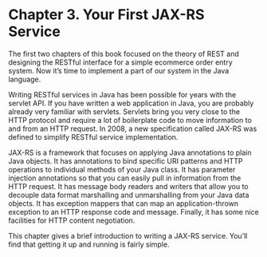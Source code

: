 # Chapter 3. Your First JAX-RS Service


The first two chapters of this book focused on the theory of REST and designing the RESTful interface for a simple ecommerce order entry system. Now it’s time to implement a part of our system in the Java language.


Writing RESTful services in Java has been possible for years with the servlet API. If you have written a web application in Java, you are probably already very familiar with servlets. Servlets bring you very close to the HTTP protocol and require a lot of boilerplate code to move information to and from an HTTP request. In 2008, a new specification called JAX-RS was defined to simplify RESTful service implementation.


JAX-RS is a framework that focuses on applying Java annotations to plain Java objects. It has annotations to bind specific URI patterns and HTTP operations to individual methods of your Java class. It has parameter injection annotations so that you can easily pull in information from the HTTP request. It has message body readers and writers that allow you to decouple data format marshalling and unmarshalling from your Java data objects. It has exception mappers that can map an application-thrown exception to an HTTP response code and message. Finally, it has some nice facilities for HTTP content negotiation.


This chapter gives a brief introduction to writing a JAX-RS service. You’ll find that getting it up and running is fairly simple.

